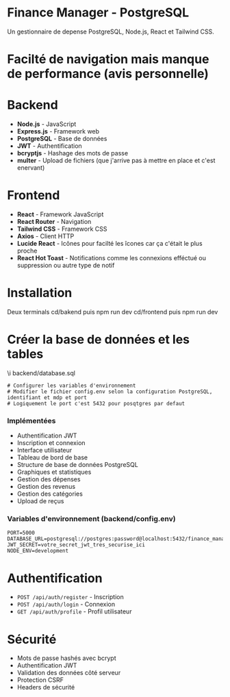 # Finance Manager - PostgreSQL

Un gestionnaire de depense PostgreSQL, Node.js, React et Tailwind CSS.

# Facilté de navigation mais manque de performance (avis personnelle)

# Backend
- **Node.js** - JavaScript
- **Express.js** - Framework web
- **PostgreSQL** - Base de données
- **JWT** - Authentification
- **bcryptjs** - Hashage des mots de passe
- **multer** - Upload de fichiers (que j'arrive pas à mettre en place et c'est enervant)

# Frontend
- **React** - Framework JavaScript
- **React Router** - Navigation
- **Tailwind CSS** - Framework CSS
- **Axios** - Client HTTP
- **Lucide React** - Icônes pour facilté les îcones car ça c'était le plus proche
- **React Hot Toast** - Notifications comme les connexions efféctué ou suppression ou autre type de notif

# Installation

Deux terminals
cd/bakend puis npm run dev
cd/frontend puis npm run dev

# Créer la base de données et les tables
\i backend/database.sql
```
# Configurer les variables d'environnement
# Modifier le fichier config.env selon la configuration PostgreSQL, identifiant et mdp et port
# Logiquement le port c'est 5432 pour posqtgres par defaut
```




###  Implémentées
- Authentification JWT
- Inscription et connexion
- Interface utilisateur
- Tableau de bord de base
- Structure de base de données PostgreSQL
- Graphiques et statistiques
- Gestion des dépenses
- Gestion des revenus
- Gestion des catégories
- Upload de reçus


### Variables d'environnement (backend/config.env)

```env
PORT=5000
DATABASE_URL=postgresql://postgres:password@localhost:5432/finance_manager
JWT_SECRET=votre_secret_jwt_tres_securise_ici
NODE_ENV=development
```


# Authentification
- `POST /api/auth/register` - Inscription
- `POST /api/auth/login` - Connexion
- `GET /api/auth/profile` - Profil utilisateur

# Sécurité

- Mots de passe hashés avec bcrypt
- Authentification JWT
- Validation des données côté serveur
- Protection CSRF
- Headers de sécurité

